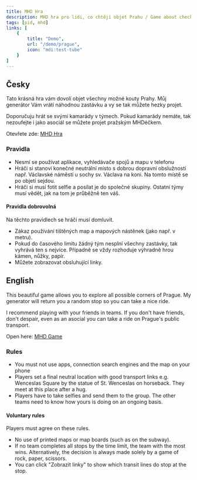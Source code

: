 ```yaml
---
title: MHD Hra
description: MHD hra pro lidi, co chtějí objet Prahu / Game about checking out the best of Prague Integrated Transport or PID
tags: [pid, mhd]
links: [
    {
        title: "Demo",
        url: "/demo/prague",
        icon: "mdi:test-tube"
    }
]
---
```

## Česky
Tato krásná hra vám dovolí objet všechny možné kouty Prahy. Můj generátor Vám vrátí náhodnou zastávku a vy se tak můžete hezky projet.

Doporučuju hrát se svými kamarády v týmech. Pokud kamarády nemáte, tak nezoufejte i jako asociál se můžete projet pražským MHDéčkem.

Otevřete zde: [MHD Hra](/demo/prague)

### Pravidla
 - Nesmí se používat aplikace, vyhledávače spojů a mapu v telefonu
 - Hráči si stanoví konečné neutrální místo s dobrou dopravní obslužností např. Václavské náměstí u sochy sv. Václava na koni. Na tomto místě se po objetí sejdou.
 - Hráči si musí fotit selfie a posílat je do společné skupiny. Ostatní týmy musí vědět, jak na tom je průběžně ten váš.

#### Pravidla dobrovolná
Na těchto pravidlech se hráči musí domluvit.
 - Zákaz používání tištěných map a mapových nástěnek (jako např. v metru).
 - Pokud do časového limitu žádný tým nesplní všechny zastávky, tak vyhrává ten s nejvíce. Případně se vždy rozhoduje výhradně hrou kámen, nůžky, papír.
 - Můžete zobrazovat obsluhující linky.

## English
This beautiful game allows you to explore all possible corners of Prague. My generator will return you a random stop so you can take a nice ride.

I recommend playing with your friends in teams. If you don't have friends, don't despair, even as an asocial you can take a ride on Prague's public transport.

Open here: [MHD Game](/demo/prague)

### Rules
 - You must not use apps, connection search engines and the map on your phone
 - Players set a final neutral location with good transport links e.g. Wenceslas Square by the statue of St. Wenceslas on horseback. They meet at this place after a hug.
 - Players have to take selfies and send them to the group. The other teams need to know how yours is doing on an ongoing basis.

#### Voluntary rules 
Players must agree on these rules.
 - No use of printed maps or map boards (such as on the subway).
 - If no team completes all stops by the time limit, the team with the most wins. Alternatively, the decision is always made solely by a game of rock, paper, scissors.
 - You can click "Zobrazit linky" to show which transit lines do stop at the stop.